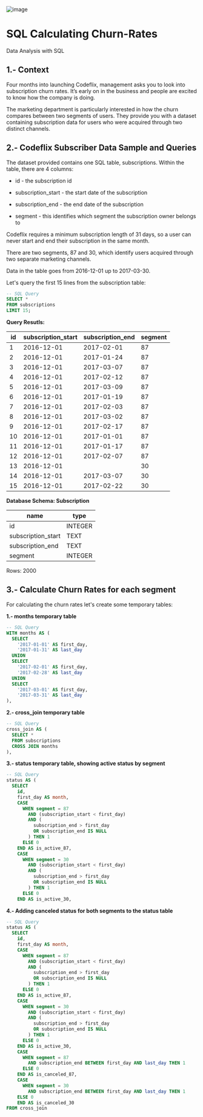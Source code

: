 
![image](https://github.com/jlgarciatucci/SQL-Calculating-Churn-Rates/assets/98712473/8b87143a-e9b7-46b4-add6-385d429989fc)



# SQL Calculating Churn-Rates

Data Analysis with SQL

## 1.- Context

Four months into launching Codeflix, management asks you to look into
subscription churn rates. It’s early on in the business and people are excited to
know how the company is doing.

The marketing department is particularly interested in how the churn compares
between two segments of users. They provide you with a dataset containing
subscription data for users who were acquired through two distinct channels.

## 2.- Codeflix Subscriber Data Sample and Queries

The dataset provided contains one SQL table, subscriptions. Within the table,
there are 4 columns:

* id - the subscription id

* subscription_start - the start date of the subscription

* subscription_end - the end date of the subscription

* segment - this identifies which segment the subscription owner belongs to

Codeflix requires a minimum subscription length of 31 days, so a user can never
start and end their subscription in the same month.

There are two segments, 87 and 30, which identify users acquired through two
separate marketing channels.

Data in the table goes from 2016-12-01 up to 2017-03-30.

Let's query the first 15 lines from the subscription table:

```sql
-- SQL Query
SELECT *
FROM subscriptions
LIMIT 15;
```

**Query Resutls:**

| id | subscription_start | subscription_end | segment |
|----|--------------------|------------------|---------|
| 1  | 2016-12-01         | 2017-02-01       | 87      |
| 2  | 2016-12-01         | 2017-01-24       | 87      |
| 3  | 2016-12-01         | 2017-03-07       | 87      |
| 4  | 2016-12-01         | 2017-02-12       | 87      |
| 5  | 2016-12-01         | 2017-03-09       | 87      |
| 6  | 2016-12-01         | 2017-01-19       | 87      |
| 7  | 2016-12-01         | 2017-02-03       | 87      |
| 8  | 2016-12-01         | 2017-03-02       | 87      |
| 9  | 2016-12-01         | 2017-02-17       | 87      |
| 10 | 2016-12-01         | 2017-01-01       | 87      |
| 11 | 2016-12-01         | 2017-01-17       | 87      |
| 12 | 2016-12-01         | 2017-02-07       | 87      |
| 13 | 2016-12-01         |                  | 30      |
| 14 | 2016-12-01         | 2017-03-07       | 30      |
| 15 | 2016-12-01         | 2017-02-22       | 30      |

**Database Schema: Subscription**

| name                | type    |
|---------------------|---------|
| id                  | INTEGER |
| subscription_start  | TEXT    |
| subscription_end    | TEXT    |
| segment             | INTEGER |

Rows: 2000

## 3.- Calculate Churn Rates for each segment

For calculating the churn rates let's create some temporary tables:

**1.- months temporary table**

```sql
-- SQL Query
WITH months AS (
  SELECT
    '2017-01-01' AS first_day,
    '2017-01-31' AS last_day
  UNION
  SELECT
    '2017-02-01' AS first_day,
    '2017-02-28' AS last_day
  UNION
  SELECT
    '2017-03-01' AS first_day,
    '2017-03-31' AS last_day
),
```

**2.- cross_join temporary table**

```sql
-- SQL Query
cross_join AS (
  SELECT *
  FROM subscriptions
  CROSS JOIN months
),
```

**3.- status temporary table, showing active status by segment**

```sql
-- SQL Query
status AS (
  SELECT
    id,
    first_day AS month,
    CASE
      WHEN segment = 87
        AND (subscription_start < first_day)
        AND (
          subscription_end > first_day
          OR subscription_end IS NULL
        ) THEN 1
      ELSE 0
    END AS is_active_87,
    CASE
      WHEN segment = 30
        AND (subscription_start < first_day)
        AND (
          subscription_end > first_day
          OR subscription_end IS NULL
        ) THEN 1
      ELSE 0
    END AS is_active_30,
```

**4.- Adding canceled status for both segments to the status table**

```sql
-- SQL Query
status AS (
  SELECT
    id,
    first_day AS month,
    CASE
      WHEN segment = 87
        AND (subscription_start < first_day)
        AND (
          subscription_end > first_day
          OR subscription_end IS NULL
        ) THEN 1
      ELSE 0
    END AS is_active_87,
    CASE
      WHEN segment = 30
        AND (subscription_start < first_day)
        AND (
          subscription_end > first_day
          OR subscription_end IS NULL
        ) THEN 1
      ELSE 0
    END AS is_active_30,
    CASE
      WHEN segment = 87
        AND subscription_end BETWEEN first_day AND last_day THEN 1
      ELSE 0
    END AS is_canceled_87,
    CASE
      WHEN segment = 30
        AND subscription_end BETWEEN first_day AND last_day THEN 1
    ELSE 0
    END AS is_canceled_30
FROM cross_join
```










